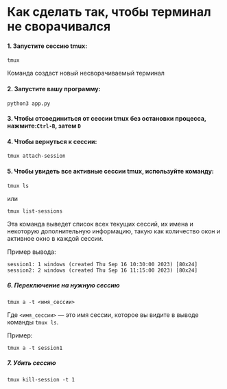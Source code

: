 # Как сделать так, чтобы терминал не сворачивался

#### 1. Запустите сессию tmux:
```commandline
tmux
```
Команда создаст новый несворачиваемый терминал

#### 2. Запустите вашу программу:
```commandline
python3 app.py
```

#### 3. Чтобы отсоединиться от сессии tmux без остановки процесса, нажмите:`Ctrl-B`, затем `D`

#### 4. Чтобы вернуться к сессии:
```commandline
tmux attach-session
```

#### 5. Чтобы увидеть все активные сессии tmux, используйте команду:
```commandline
tmux ls
```

или
```commandline
tmux list-sessions
```

Эта команда выведет список всех текущих сессий, их имена и некоторую дополнительную информацию, такую как количество окон и активное окно в каждой сессии.

Пример вывода:

```commandline
session1: 1 windows (created Thu Sep 16 10:30:00 2023) [80x24]
session2: 2 windows (created Thu Sep 16 11:15:00 2023) [80x24]
```

##### 6. Переключение на нужную сессию

```commandline
tmux a -t <имя_сессии>
```

Где `<имя_сессии>` — это имя сессии, которое вы видите в выводе команды `tmux ls`.

Пример:
```commandline
tmux a -t session1
```

##### 7. Убить сессию
```commandline
tmux kill-session -t 1
```

